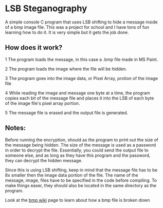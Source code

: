 # LSB Steganography
A simple console C program that uses LSB shifting to hide a message inside of a bmp image file. This was a project for school and I have tons of fun learning how to do it. It is very simple but it gets the job done.

## How does it work?
1 The program loads the message, in this case a .bmp file made in MS Paint.

2 The program loads the image where the file will be hidden.

3 The program goes into the image data, or Pixel Array, protion of the image file

4 While reading the image and message one byte at a time, the program copies each bit of the message file and places it into the LSB of each byte of the image file's pixel array portion.

5 The message file is erased and the output file is generated.

## Notes:
Before running the encryption, should as the program to print out the size of the message being hidden. The size of the message is used as a password in order to decrypt the file.
Essentially, you could send the output file to someone else, and as long as they have this program and the password, they can decrypt the hidden message.

Since this is using LSB shifting, keep in mind that the message file has to be 8x smaller then the image data portion of the file.
The name of the message, image, files have to be specified in the code before compiling. To make things easer, they should also be located in the same directory as the program.

Look at the [bmp wiki](https://en.wikipedia.org/wiki/BMP_file_format) page to learn about how a bmp file is broken down
